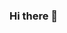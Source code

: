 ### Hi there 👋

<!--Намастэ
**pawelzhuk111/pawelzhuk111** is a ✨ _special_ ✨ repository because its `README.md` (this file) appears on your GitHub profile.

Here are some ideas to get you started:

- 🔭 I’m currently working on ...
- 🌱 I’m currently learning ...
- 👯 I’m looking to collaborate on ...
- 🤔 I’m looking for help with ...
- 💬 Ask me about ...
- 📫 How to reach me::‑X:-*💵💲💵🤑 ...
- 😄 Pronouns: ...
- ⚡ Fun fact: ...
-->
